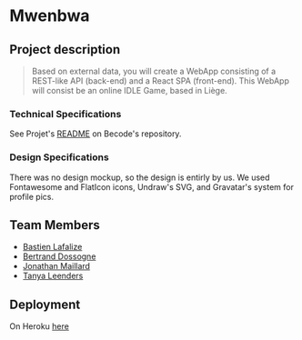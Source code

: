 # Mwenbwa

## Project description

> Based on external data, you will create a WebApp consisting of a REST-like API (back-end) and a React SPA (front-end). This WebApp will consist be an online IDLE Game, based in Liège.

### Technical Specifications
See Projet's [README](https://github.com/becodeorg/LIE-Hamilton-4.25/tree/master/01-main-course/03-the-mountain/05-mwenbwa) on Becode's repository.

### Design Specifications
There was no design mockup, so the design is entirly by us.
We used Fontawesome and FlatIcon icons, Undraw's SVG, and Gravatar's system for profile pics.

## Team Members
* [Bastien Lafalize](https://github.com/bastlaf)
* [Bertrand Dossogne](https://github.com/Bertrand2)
* [Jonathan Maillard](https://github.com/JonathanMaillard)
* [Tanya Leenders](https://github.com/Tanya-Amber-L)

## Deployment
On Heroku [here](https://tree-force.herokuapp.com/)
